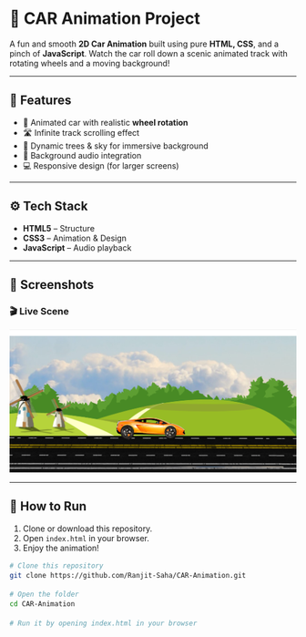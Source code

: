 # 🚗 CAR Animation Project

A fun and smooth **2D Car Animation** built using pure **HTML, CSS**, and a pinch of **JavaScript**. Watch the car roll down a scenic animated track with rotating wheels and a moving background!

---

## 🌟 Features

- 🚙 Animated car with realistic **wheel rotation**
- 🛣️ Infinite track scrolling effect
- 🌳 Dynamic trees & sky for immersive background
- 🎵 Background audio integration
- 💻 Responsive design (for larger screens)

---

## ⚙️ Tech Stack

- **HTML5** – Structure
- **CSS3** – Animation & Design
- **JavaScript** – Audio playback

---

## 📸 Screenshots

### 🎬 Live Scene  
 ![Car Animation Preview](demo.png)

---

## 🚀 How to Run

1. Clone or download this repository.
2. Open `index.html` in your browser.
3. Enjoy the animation!

```bash
# Clone this repository
git clone https://github.com/Ranjit-Saha/CAR-Animation.git

# Open the folder
cd CAR-Animation

# Run it by opening index.html in your browser
